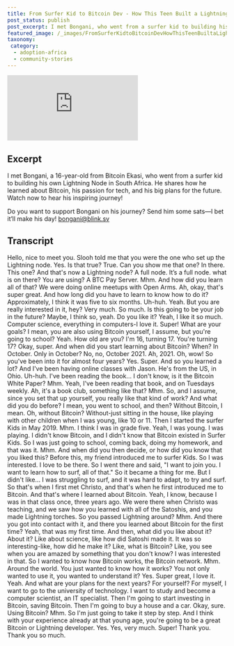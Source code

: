 ```yaml
---
title: From Surfer Kid to Bitcoin Dev - How This Teen Built a Lightning Node
post_status: publish
post_excerpt: I met Bongani, who went from a surfer kid to building his own Lightning Node.
featured_image: /_images/FromSurferKidtoBitcoinDevHowThisTeenBuiltaLightningNode.jpg
taxonomy:
 category:
  - adoption-africa
  - community-stories
---
```


<iframe src="https://player.vimeo.com/video/1078877979?badge=0&amp;autopause=0&amp;player_id=0&amp;app_id=58479" frameborder="0" allow="autoplay; fullscreen; picture-in-picture; clipboard-write; encrypted-media" title="From Surfer Kid to Bitcoin Dev: How This Teen Built a Lightning Node"></iframe>

<div style="margin-bottom:30px;"></div>

## Excerpt

I met Bongani, a 16-year-old from Bitcoin Ekasi, who went from a surfer kid to building his own Lightning Node in South Africa. He shares how he learned about Bitcoin, his passion for tech, and his big plans for the future. Watch now to hear his inspiring journey!

Do you want to support Bongani on his journey? Send him some sats—I bet it’ll make his day! bongani@blink.sv

## Transcript

Hello, nice to meet you. Slooh told me that you were the one who set up the Lightning node. Yes. Is that true? True. Can you show me that one? In there. This one? And that's now a Lightning node? A full node. It’s a full node. what is on there? You are using? A BTC Pay Server. Mhm. And how did you learn all of that? We were doing online meetups with Open Arms. Ah, okay, that's super great. And how long did you have to learn to know how to do it? Approximately, I think it was five to six months. Uh-huh. Yeah. But you are really interested in it, hey? Very much. So much. Is this going to be your job in the future? Maybe, I think so, yeah. Do you like it? Yeah, I like it so much. Computer science, everything in computers-I love it. Super! What are your goals? I mean, you are also using Bitcoin yourself, I assume, but you're going to school? Yeah. How old are you? I'm 16, turning 17. You're turning 17? Okay, super. And when did you start learning about Bitcoin? When? In October. Only in October? No, no, October 2021. Ah, 2021. Oh, wow! So you've been into it for almost four years? Yes. Super. And so you learned a lot? And I've been having online classes with Jason. He's from the US, in Ohio. Uh-huh. I've been reading the book... I don't know, is it the Bitcoin White Paper? Mhm. Yeah, I've been reading that book, and on Tuesdays weekly. Ah, it's a book club, something like that? Mhm. So, and I assume, since you set that up yourself, you really like that kind of work? And what did you do before? I mean, you went to school, and then? Without Bitcoin, I mean. Oh, without Bitcoin? Without-just sitting in the house, like playing with other children when I was young, like 10 or 11. Then I started the surfer Kids in May 2019. Mhm. I think I was in grade five. Yeah, I was young. I was playing. I didn't know Bitcoin, and I didn't know that Bitcoin existed in Surfer Kids. So I was just going to school, coming back, doing my homework, and that was it. Mhm. And when did you then decide, or how did you know that you liked this? Before this, my friend introduced me to surfer Kids. So I was interested. I love to be there. So I went there and said, "I want to join you. I want to learn how to surf, all of that." So it became a thing for me. But I didn't like... I was struggling to surf, and it was hard to adapt, to try and surf. So that's when I first met Christo, and that's when he first introduced me to Bitcoin. And that's where I learned about Bitcoin. Yeah, I know, because I was in that class once, three years ago. We were there when Christo was teaching, and we saw how you learned with all of the Satoshis, and you made Lightning torches. So you passed Lightning around? Mhm. And there you got into contact with it, and there you learned about Bitcoin for the first time? Yeah, that was my first time. And then, what did you like about it? About it? Like about science, like how did Satoshi made it. It was so interesting-like, how did he make it? Like, what is Bitcoin? Like, you see when you are amazed by something that you don't know? I was interested in that. So I wanted to know how Bitcoin works, the Bitcoin network. Mhm. Around the world. You just wanted to know how it works? You not only wanted to use it, you wanted to understand it? Yes. Super great, I love it. Yeah. And what are your plans for the next years? For yourself? For myself, I want to go to the university of technology. I want to study and become a computer scientist, an IT specialist. Then I'm going to start investing in Bitcoin, saving Bitcoin. Then I'm going to buy a house and a car. Okay, sure. Using Bitcoin? Mhm. So I'm just going to take it step by step. And I think with your experience already at that young age, you're going to be a great Bitcoin or Lightning developer. Yes. Yes, very much. Super! Thank you. Thank you so much.
